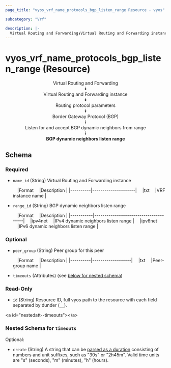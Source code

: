 ```yaml
---
page_title: "vyos_vrf_name_protocols_bgp_listen_range Resource - vyos"

subcategory: "Vrf"

description: |- 
  Virtual Routing and Forwarding⯯Virtual Routing and Forwarding instance⯯Routing protocol parameters⯯Border Gateway Protocol (BGP)⯯Listen for and accept BGP dynamic neighbors from range⯯BGP dynamic neighbors listen range
---
```


# vyos_vrf_name_protocols_bgp_listen_range (Resource)
<center>

Virtual Routing and Forwarding  
⯯  
Virtual Routing and Forwarding instance  
⯯  
Routing protocol parameters  
⯯  
Border Gateway Protocol (BGP)  
⯯  
Listen for and accept BGP dynamic neighbors from range  
⯯  
**BGP dynamic neighbors listen range**


</center>

## Schema

### Required

- `name_id` (String) Virtual Routing and Forwarding instance

    &emsp;|Format  &emsp;|Description        |
    |----------|---------------------|
    &emsp;|txt     &emsp;|VRF instance name  |
- `range_id` (String) BGP dynamic neighbors listen range

    &emsp;|Format   &emsp;|Description                          |
    |-----------|---------------------------------------|
    &emsp;|ipv4net  &emsp;|IPv4 dynamic neighbors listen range  |
    &emsp;|ipv6net  &emsp;|IPv6 dynamic neighbors listen range  |

### Optional

- `peer_group` (String) Peer group for this peer

    &emsp;|Format  &emsp;|Description      |
    |----------|-------------------|
    &emsp;|txt     &emsp;|Peer-group name  |
- `timeouts` (Attributes) (see [below for nested schema](#nestedatt--timeouts))

### Read-Only

- `id` (String) Resource ID, full vyos path to the resource with each field separated by dunder (`__`).

&lt;a id=&#34;nestedatt--timeouts&#34;&gt;&lt;/a&gt;
### Nested Schema for `timeouts`

Optional:

- `create` (String) A string that can be [parsed as a duration](https://pkg.go.dev/time#ParseDuration) consisting of numbers and unit suffixes, such as &#34;30s&#34; or &#34;2h45m&#34;. Valid time units are &#34;s&#34; (seconds), &#34;m&#34; (minutes), &#34;h&#34; (hours).  
